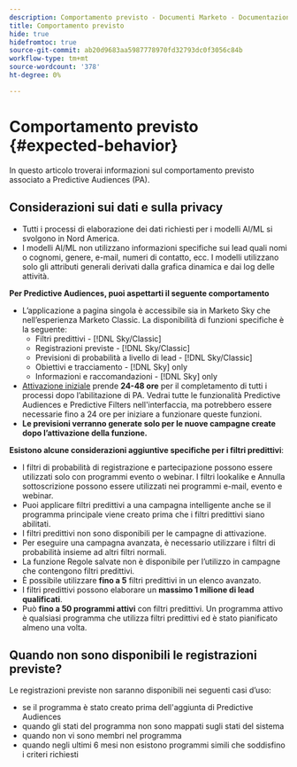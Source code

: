 ```yaml
---
description: Comportamento previsto - Documenti Marketo - Documentazione del prodotto
title: Comportamento previsto
hide: true
hidefromtoc: true
source-git-commit: ab20d9683aa5987778970fd32793dc0f3056c84b
workflow-type: tm+mt
source-wordcount: '378'
ht-degree: 0%

---
```


# Comportamento previsto {#expected-behavior}

In questo articolo troverai informazioni sul comportamento previsto associato a Predictive Audiences (PA).

## Considerazioni sui dati e sulla privacy

* Tutti i processi di elaborazione dei dati richiesti per i modelli AI/ML si svolgono in Nord America.
* I modelli AI/ML non utilizzano informazioni specifiche sui lead quali nomi o cognomi, genere, e-mail, numeri di contatto, ecc. I modelli utilizzano solo gli attributi generali derivati dalla grafica dinamica e dai log delle attività.

**Per Predictive Audiences, puoi aspettarti il seguente comportamento**

* L’applicazione a pagina singola è accessibile sia in Marketo Sky che nell’esperienza Marketo Classic. La disponibilità di funzioni specifiche è la seguente:
   * Filtri predittivi - [!DNL Sky/Classic]
   * Registrazioni previste - [!DNL Sky/Classic]
   * Previsioni di probabilità a livello di lead - [!DNL Sky/Classic]
   * Obiettivi e tracciamento - [!DNL Sky] only
   * Informazioni e raccomandazioni - [!DNL Sky] only
* [Attivazione iniziale](/help/marketo/product-docs/marketo-sky/getting-started-with-predictive-audiences.md) prende **24-48 ore** per il completamento di tutti i processi dopo l’abilitazione di PA. Vedrai tutte le funzionalità Predictive Audiences e Predictive Filters nell&#39;interfaccia, ma potrebbero essere necessarie fino a 24 ore per iniziare a funzionare queste funzioni.
* **Le previsioni verranno generate solo per le nuove campagne create dopo l’attivazione della funzione.**

**Esistono alcune considerazioni aggiuntive specifiche per i filtri predittivi**:

* I filtri di probabilità di registrazione e partecipazione possono essere utilizzati solo con programmi evento o webinar. I filtri lookalike e Annulla sottoscrizione possono essere utilizzati nei programmi e-mail, evento e webinar.
* Puoi applicare filtri predittivi a una campagna intelligente anche se il programma principale viene creato prima che i filtri predittivi siano abilitati.
* I filtri predittivi non sono disponibili per le campagne di attivazione.
* Per eseguire una campagna avanzata, è necessario utilizzare i filtri di probabilità insieme ad altri filtri normali.
* La funzione Regole salvate non è disponibile per l’utilizzo in campagne che contengono filtri predittivi.
* È possibile utilizzare **fino a 5** filtri predittivi in un elenco avanzato.
* I filtri predittivi possono elaborare un **massimo 1 milione di lead qualificati**.
* Può **fino a 50 programmi attivi** con filtri predittivi. Un programma attivo è qualsiasi programma che utilizza filtri predittivi ed è stato pianificato almeno una volta.

## Quando non sono disponibili le registrazioni previste?

Le registrazioni previste non saranno disponibili nei seguenti casi d’uso:

* se il programma è stato creato prima dell&#39;aggiunta di Predictive Audiences
* quando gli stati del programma non sono mappati sugli stati del sistema
* quando non vi sono membri nel programma
* quando negli ultimi 6 mesi non esistono programmi simili che soddisfino i criteri richiesti
